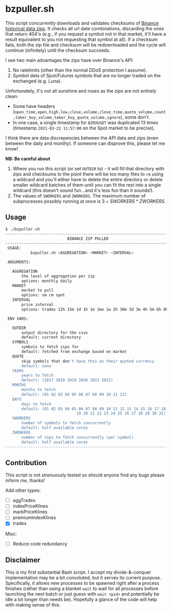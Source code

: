 # bzpuller.sh

This script concurrently downloads and validates checksums of [Binance historical data zips](https://data.binance.vision/?prefix=data/).
It checks all url date combinations, discarding the ones that return 404's (e.g., if you request a symbol not in that market, it'll have a result equivalent to you not requesting that symbol at all).
If a checksum fails, both the zip file and checksum will be redownloaded and the cycle will continue (infinitely) until the checksum succeeds.

I see two main advantages the zips have over Binance's API:
1. No ratelimits (other than the normal DDoS protection I assume).
2. Symbol data of Spot/Futures symbols that are no longer traded on the exchanged (e.g. Luna).

Unfortunately, it's not all sunshine and roses as the zips are not entirely clean:
- Some have headers (`open_time,open,high,low,close,volume,close_time,quote_volume,count,taker_buy_volume,taker_buy_quote_volume,ignore`), some don't.
- In one case, a single timestamp for `BZRXUSDT` was duplicated 13 times (timestamp `2021-03-22 11:57:00` on the Spot market to be precise).

I think there are data discrepencies between the API data and zips (even between the daily and monthy). 
If someone can disprove this, please let me know!

**NB: Be careful about**
1. Where you run this script (or set `OUTDIR` to) - it will fill that directory with zips and checksums to the point there will be too many files to `rm` using a wildcard and you'll either have to delete the entire directory or delete smaller wildcard batches of them until you can fit the rest into a single wildcard (this doesn't sound fun...and it's less fun than it sounds!).
2. The values of `SWORKERS` and `ZWORKERS`. The maximum number of subprocesses possibly running at once is $3 + SWORKERS * ZWORKERS$.

## Usage

``` bash
$ ./bzpuller.sh
------------------------------------------------------------------------
                           BINANCE ZIP PULLER
------------------------------------------------------------------------
 USAGE:
           bzpuller.sh <AGGREGATION> <MARKET> <INTERVAL>

 ARGUMENTS:

   AGGREGATION
       the level of aggregation per zip
       options: monthly daily
   MARKET
       market to pull
       options: um cm spot
   INTERVAL
       price interval
       options: trades 12h 15m 1d 1h 1m 1mo 1w 2h 30m 3d 3m 4h 5m 6h 8h

 ENV VARS:

   OUTDIR
       output directory for the csvs
       default: current directory
   SYMBOLS
       symbols to fetch zips for
       default: fetched from exchange based on market
   QUOTE
       skip symbols that don't have this as their quoted currency
       default: none
   YEARS
       years to fetch
       default: (2017 2018 2019 2020 2021 2022)
   MONTHS
       months to fetch
       default: (01 02 03 04 05 06 07 08 09 10 11 12)
   DAYS
       days to fetch
       default: (01 02 03 04 05 06 07 08 09 10 11 12 13 14 15 16 17 18
                               19 20 21 22 23 24 25 26 27 28 29 30 31)
   SWORKERS
       number of symbols to fetch concurrently
       default: half available cores
   ZWORKERS
       number of zips to fetch concurrently (per symbol)
       default: half available cores
------------------------------------------------------------------------
```

## Contribution

This script is not _strenuously_ tested so should anyone find any bugs please inform me, thanks!

Add other types:
- [ ] aggTrades
- [ ] indexPriceKlines
- [ ] markPriceKlines
- [ ] premiumIndexKlines
- [x] trades

Misc:
- [ ] Reduce code redundancy

## Disclaimer

This is my first substantial Bash script.
I accept my divide-&-conquer implementation may be a bit convoluted, but it serves its current purpose.
Specifically, it allows new processes to be spawned right after a process finishes (rather than using a blanket `wait`
to wait for all processes before launching the next batch or just guess with `wait <pid>` and potentially be idle a lot longer than needs be).
Hopefully a glance of the code will help with making sense of this.

